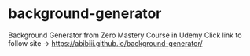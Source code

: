 # background-generator
Background Generator from Zero Mastery Course in Udemy
Click link to follow site -> https://abibiii.github.io/background-generator/
